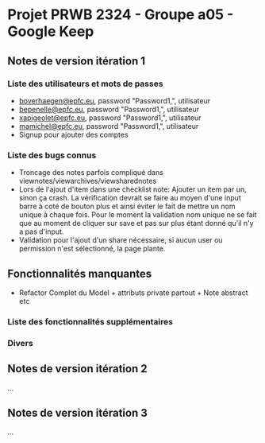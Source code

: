 # Projet PRWB 2324 - Groupe a05 - Google Keep

## Notes de version itération 1 

### Liste des utilisateurs et mots de passes

  * boverhaegen@epfc.eu, password "Password1,", utilisateur
  * bepenelle@epfc.eu, password "Password1,", utilisateur
  * xapigeolet@epfc.eu, password "Password1,", utilisateur
  * mamichel@epfc.eu, password "Password1,", utilisateur
  * Signup pour ajouter des comptes

### Liste des bugs connus

  * Troncage des notes parfois compliqué dans viewnotes/viewarchives/viewsharednotes
  * Lors de l'ajout d'item dans une checklist note: Ajouter un item par un, sinon ça crash. La vérification devrait se faire au moyen d'une input barre à coté de bouton plus et ainsi éviter le fait de mettre un nom unique à chaque fois. Pour le moment la validation nom unique ne se fait que au moment de cliquer sur save et pas sur plus étant donné qu'il n'y a pas d'input.   
  * Validation pour l'ajout d'un share nécessaire, si aucun user ou permission n'est sélectionné, la page plante.

## Fonctionnalités manquantes 
  * Refactor Complet du Model + attributs private partout + Note abstract etc
  
### Liste des fonctionnalités supplémentaires

### Divers

## Notes de version itération 2

...

## Notes de version itération 3 

...